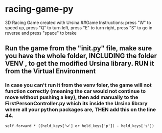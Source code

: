 # racing-game-py
3D Racing Game created with Ursina 
##Game Instructions: press "W" to speed up, press "Q" to turn left, press "E" to turn right, press "S" to go in reverse and press "space" to brake
## Run the game from the "__init__.py" file, make sure you have the whole folder, INCLUDING the folder VENV , to get the modified Ursina library. RUN it from the Virtual Environment
### In case you can't run it from the venv foler, the game will not function correctly (meaning the car would not continue to move without pushing a key), then add manually to the FirstPersonController.py which its inside the Ursina library where all your python packages are, THEN add this on the line 44.
```
self.forward * ((held_keys['w'] or held_keys['p']) - held_keys['s'])
```
